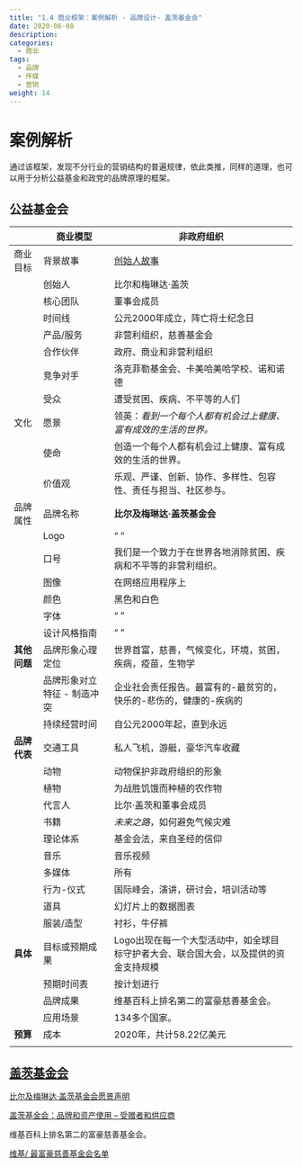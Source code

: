 ```yaml
---
title: "1.4 商业框架：案例解析 - 品牌设计- 盖茨基金会"
date: 2020-06-08
description: 
categories:
  - 商业
tags:
  - 品牌
  - 传媒
  - 营销
weight: 14
---
```


# 案例解析

通过该框架，发现不分行业的营销结构的普遍规律，依此类推，同样的道理，也可以用于分析公益基金和政党的品牌原理的框架。


## 公益基金会

|  | **商业模型** | **非政府组织** |
|---|---|---|
| 商业目标 | 背景故事 | [创始人故事](https://www.gatesfoundation.org/about/our-story) |
|  | 创始人 | 比尔和梅琳达·盖茨 |
|  | 核心团队 | 董事会成员 |
|  | 时间线 | 公元2000年成立，阵亡将士纪念日 |
|  | 产品/服务 | 非营利组织，慈善基金会 |
|  | 合作伙伴 | 政府、商业和非营利组织 |
|  | 竞争对手 | 洛克菲勒基金会、卡美哈美哈学校、诺和诺德 |
|  | 受众 | 遭受贫困、疾病、不平等的人们 |
| 文化 | 愿景 | 领英：*看到一个每个人都有机会过上健康、富有成效的生活的世界。* |
|  | 使命 | 创造一个每个人都有机会过上健康、富有成效的生活的世界。 |
|  | 价值观 | 乐观、严谨、创新、协作、多样性、包容性、责任与担当、社区参与。 |
| 品牌属性 | 品牌名称 | **比尔及梅琳达·盖茨基金会** |
|  |  Logo | “ ” |
|  | 口号 | 我们是一个致力于在世界各地消除贫困、疾病和不平等的非营利组织。 |
|  |  图像 | 在网络应用程序上 |
|  |  颜色 | 黑色和白色 |
|  |  字体 | “ ” |
|  |  设计风格指南 | “ ” |
| **其他问题** | 品牌形象心理定位 | 世界首富，慈善，气候变化，环境，贫困，疾病，疫苗，生物学 |
|  |  品牌形象对立特征 - 制造冲突 | 企业社会责任报告。最富有的-最贫穷的，快乐的-悲伤的，健康的-疾病的 |
|  |  持续经营时间 | 自公元2000年起，直到永远 |
| **品牌代表** | 交通工具 | 私人飞机，游艇，豪华汽车收藏 |
|  |  动物 | 动物保护非政府组织的形象 |
|  |  植物 | 为战胜饥饿而种植的农作物 |
|  |  代言人 | 比尔·盖茨和董事会成员 |
|  |  书籍 | *未来之路*，如何避免气候灾难 |
|  |  理论体系 | 基金会法，来自圣经的信仰 |
|  |  音乐 | 音乐视频 |
|  |  多媒体 | 所有 |
|  |  行为-仪式 | 国际峰会，演讲，研讨会，培训活动等 |
|  |  道具 | 幻灯片上的数据图表 |
|  |  服装/造型 | 衬衫，牛仔裤 |
| **具体** | 目标或预期成果 |  Logo出现在每一个大型活动中，如全球目标守护者大会、联合国大会，以及提供的资金支持规模 |
|  |  预期时间表 | 按计划进行 |
|  |  品牌成果 | 维基百科上排名第二的富豪慈善基金会。 |
|  |  应用场景 | 134多个国家。 |
| **预算** | 成本 | 2020年，共计58.22亿美元 |
|  |  |  |

## [盖茨基金会](https://www.gatesfoundation.org/)

[比尔及梅琳达·盖茨基金会愿景声明](https://mission-statement.com/bill-melinda-gates-foundation/#Bill_and_Melinda_Gates_Foundation_Vision_statement)

[盖茨基金会：品牌和资产使用 – 受赠者和供应商](https://docs.gatesfoundation.org/Documents/GATES_Brand_Guidelines-Grantees_and_Vendors.pdf)

维基百科上排名第二的富豪慈善基金会。

[维基/ 最富豪慈善基金会名单](https://en.wikipedia.org/wiki/List_of_wealthiest_charitable_foundations)